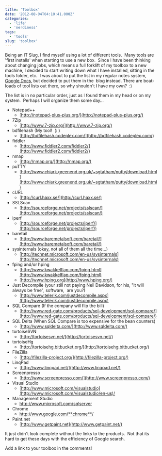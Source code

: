 ```yaml
---
title: 'Toolbox'
date: '2012-08-04T04:10:41.000Z'
categories:
  - 'life'
  - 'nerdiness'
tags:
  - 'tools'
slug: 'toolbox'
---
```


Being an IT Slug, I find myself using a lot of different tools.  Many tools are 'first installs' when starting to use a new box.  Since I have been thinking about changing jobs, which means a full forklift of my toolbox to a new machine, I decided to start writing down what I have installed, sitting in the tools folder, etc.  I was about to put the list in my regular notes system, [Google Docs](http://docs.google.com), but decided to put them in the  blog instead. There are boat-loads of tool lists out there, so why shouldn't I have my own?  :)

The list is in no particular order, just as I found them in my head or on my system.  Perhaps I will organize them some day...

- Notepad++
  - [http://notepad-plus-plus.org/](http://notepad-plus-plus.org/)
- 7Zip
  - [http://www.7-zip.org/](http://www.7-zip.org/)
- bdfilehash (My tool!  (: )
  - [http://bdfilehash.codeplex.com/](http://bdfilehash.codeplex.com/)
- fiddler
  - [http://www.fiddler2.com/fiddler2/](http://www.fiddler2.com/fiddler2/)
- nmap
  - [http://nmap.org/](http://nmap.org/)
- puTTY
  - [http://www.chiark.greenend.org.uk/~sgtatham/putty/download.html](http://www.chiark.greenend.org.uk/~sgtatham/putty/download.html)
- cURL
  - [http://curl.haxx.se/](http://curl.haxx.se/)
- SSLScan
  - [http://sourceforge.net/projects/sslscan/](http://sourceforge.net/projects/sslscan/)
- iperf
  - [http://sourceforge.net/projects/iperf/](http://sourceforge.net/projects/iperf/)
- baretail
  - [http://www.baremetalsoft.com/baretail/](http://www.baremetalsoft.com/baretail/)
- sysinternals (okay, not all of them all the time...)
  - [http://technet.microsoft.com/en-us/sysinternals](http://technet.microsoft.com/en-us/sysinternals)
- fping and/or hping
  - [http://www.kwakkelflap.com/fping.html](http://www.kwakkelflap.com/fping.html)
  - [http://www.hping.org](http://www.hping.org/)
- Just Decompile (your still not paying Neil Davidson, for his, "it will always be free", software,  are you?)
  - [http://www.telerik.com/justdecompile.aspx](http://www.telerik.com/justdecompile.aspx)
- SQL Compare (If the company will flip the bill)
  - [http://www.red-gate.com/products/sql-development/sql-compare/](http://www.red-gate.com/products/sql-development/sql-compare/)
- SQL Delta (When SQL Compare is too expensive for the bean counters)
  - [http://www.sqldelta.com/](http://www.sqldelta.com/)
- tortoiseSVN
  - [http://tortoisesvn.net/](http://tortoisesvn.net/)
- tortoiseHg
  - [http://tortoisehg.bitbucket.org/](http://tortoisehg.bitbucket.org/)
- FileZilla
  - [http://filezilla-project.org/](http://filezilla-project.org/)
- LinqPad
  - [http://www.linqpad.net/](http://www.linqpad.net/)
- Screenpresso
  - [http://www.screenpresso.com/](http://www.screenpresso.com/)
- Visual Studio
  - [http://www.microsoft.com/visualstudio](http://www.microsoft.com/visualstudio/en-us)/
- Management Studio
  - http://www.microsoft.com/sqlserver
- Chrome
  - http://www.google.com/**chrome**/
- Paint.net
  - [http://www.getpaint.net](http://www.getpaint.net/)

It just didn't look complete without the links to the products.  Not that its hard to get these days with the efficiency of Google search.

Add a link to your toolbox in the comments!
